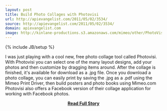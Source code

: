```yaml
---
layout: post
title: Build Photo Collages with Photovisi
url: http://apievangelist.com/2011/05/02/3534/
source: http://apievangelist.com/2011/05/02/3534/
domain: apievangelist.com
image: http://kinlane-productions.s3.amazonaws.com/mimeo/other/PhotoVisi.png
---
```

{% include JB/setup %}<p>I was just playing with a cool new, free photo collage tool called Photovisi.
With Photovisi you can select one of the many layout designs, add your photos and then customize by dragging items around.
After the collage is finished, it's available for download as a .jpg file.
Once you download a photo collage, you can easily print by saving the .jpg as a .pdf using the Mimeo Print Driver, then build posters and photo books using Mimeo.com
Photovisi also offers a Facebook version of their collage application for working with Facebook photos.</p>
<center><p><a href="http://apievangelist.com/2011/05/02/3534/" style='padding:25px; font-sze:18px; font-weight: bold;'>Read Full Story</a></p></center>
